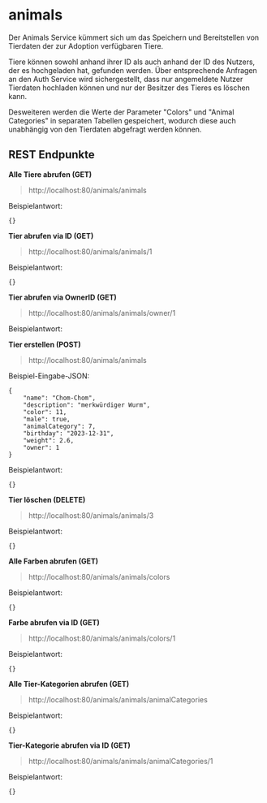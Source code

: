 # animals

Der Animals Service kümmert sich um das Speichern und Bereitstellen von Tierdaten der zur Adoption verfügbaren Tiere.

Tiere können sowohl anhand ihrer ID als auch anhand der ID des Nutzers, der es hochgeladen hat, gefunden werden. Über entsprechende Anfragen an den Auth Service wird sichergestellt, dass nur angemeldete Nutzer Tierdaten hochladen können und nur der Besitzer des Tieres es löschen kann.

Desweiteren werden die Werte der Parameter "Colors" und "Animal Categories" in separaten Tabellen gespeichert, wodurch diese auch unabhängig von den Tierdaten abgefragt werden können.

## REST Endpunkte

**Alle Tiere abrufen (GET)**

> http://localhost:80/animals/animals

Beispielantwort:

    {}

**Tier abrufen via ID (GET)**

> http://localhost:80/animals/animals/1

Beispielantwort:

    {}

**Tier abrufen via OwnerID (GET)**

> http://localhost:80/animals/animals/owner/1

Beispielantwort:

**Tier erstellen (POST)**

> http://localhost:80/animals/animals

Beispiel-Eingabe-JSON:

    {
        "name": "Chom-Chom",
        "description": "merkwürdiger Wurm",
        "color": 11,
        "male": true,
        "animalCategory": 7,
        "birthday": "2023-12-31",
        "weight": 2.6,
        "owner": 1
    }

Beispielantwort:

    {}

**Tier löschen (DELETE)**

> http://localhost:80/animals/animals/3

Beispielantwort:

    {}

**Alle Farben abrufen (GET)**

> http://localhost:80/animals/animals/colors

Beispielantwort:

    {}

**Farbe abrufen via ID (GET)**

> http://localhost:80/animals/animals/colors/1

Beispielantwort:

    {}

**Alle Tier-Kategorien abrufen (GET)**

> http://localhost:80/animals/animals/animalCategories

Beispielantwort:

    {}

**Tier-Kategorie abrufen via ID (GET)**

> http://localhost:80/animals/animals/animalCategories/1

Beispielantwort:

    {}
